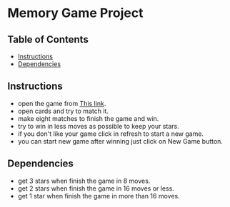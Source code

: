 # Memory Game Project

## Table of Contents

* [Instructions](#instructions)
* [Dependencies](#Dependencies)

## Instructions

* open the game from [This link](https://radwa-mohsen.github.io/match-cards/).
* open cards and try to match it.
* make eight matches to finish the game and win.
* try to win in less moves as possible to keep your stars.
* if you don't like your game click in refresh to start a new game.
* you can start new game after winning just click on New Game button.


## Dependencies

* get 3 stars when finish the game in 8 moves.
* get 2 stars when finish the game in 16 moves or less.
* get 1 star when finish the game in more than 16 moves.
